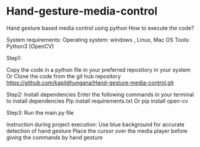 # Hand-gesture-media-control
Hand gesture based media control using python
How to execute the code?

System requirements:
Operating system: windows , Linux, Mac OS
Tools: Python3 (OpenCV)

Step1:

Copy the code in a python file in your preferred repository in your system  Or 
Clone the code from the git hub repository https://github.com/kapildhungana/Hand-gesture-media-control.git

Step2: 
Install dependencies
Enter the following commands in your terminal to install dependencies
Pip install requirements.txt
Or pip install open-cv 

Step3:
Run the main.py file 


Instruction during project execution:
Use blue background for accurate detection of hand gesture
Place the cursor over the media player before giving the commands by hand gesture
